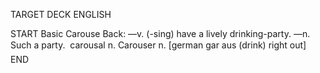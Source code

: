 TARGET DECK
ENGLISH

START
Basic
Carouse
Back: —v. (-sing) have a lively drinking-party. —n. Such a party.  carousal n. Carouser n. [german gar aus (drink) right out]
END
